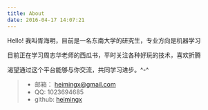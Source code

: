 ```yaml
---
title: About
date: 2016-04-17 14:07:21
---
```


Hello! 我叫胥海明，目前是一名东南大学的研究生，专业方向是机器学习

目前正在学习周志华老师的西瓜书，平时关注各种好玩的技术，喜欢折腾

渴望通过这个平台能够与你交流，共同学习进步。^-^


> - 邮箱： heimingx@gmail.com
> - QQ: 1023694685
> - github: [heimingx](https://github.com/HeimingX)
